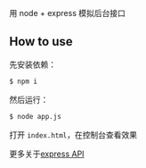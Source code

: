 用 node + express 模拟后台接口



How to use
---

先安装依赖：
``` bash
$ npm i
```

然后运行：
``` bash
$ node app.js
```

打开 `index.html`，在控制台查看效果

更多关于[express API](http://www.expressjs.com.cn/4x/api.html)